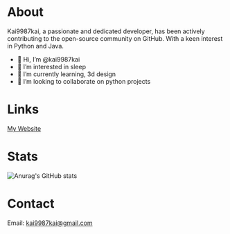 
# About
Kai9987kai, a passionate and dedicated developer, has been actively contributing to the open-source community on GitHub. With a keen interest in Python and Java.
- 👋 Hi, I’m @kai9987kai
- 👀 I’m interested in sleep
- 🌱 I’m currently learning, 3d design
- 💞️ I’m looking to collaborate on python projects

<!---
kai9987kai/kai9987kai is a ✨ special ✨ repository because its `README.md` (this file) appears on your GitHub profile.
You can click the Preview link to take a look at your changes.
--->

# Links
[My Website](https://kai9987kai.pw/)

# Stats

![Anurag's GitHub stats](https://github-readme-stats.vercel.app/api?username=kai9987kai&show_icons=true&theme=radical)


# Contact
Email: kai9987kai@gmail.com





















